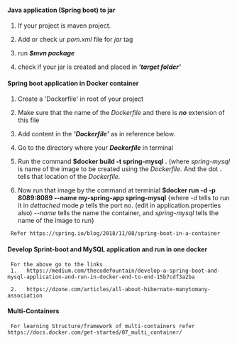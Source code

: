 
#### Java application (Spring boot) to jar

   1.    If your project is maven project.

   2.    Add or check ur _pom.xml_ file for _<packaging>jar</packaging>_ tag

   3.    run **_$mvn package_**

   4.    check if your jar is created and placed in **_'target folder'_** 

#### Spring boot application in Docker container
     
   1.    Create a 'Dockerfile' in root of your project

   2.    Make sure that the name of the _Dockerfile_ and there is **_no_** extension of this file

   3.    Add content in  the **_'Dockerfile'_** as in reference below.

   4.    Go to the directory where your **_Dockerfile_** in terminal

   5.    Run the command **$docker build -t spring-mysql .** (where _spring-mysql_ is name
         of the image to be created using the _Dockerfile_. And the dot **.** tells that
         location of the _Dockerfile_.

   6.    Now run that image by the command at terminial 
         **$docker run -d -p 8089:8089 --name my-spring-app spring-mysql** {where _-d_ tells to run it in _dettached_ mode _p_ tells the port no. (edit in application.properties also) _--name_ tells the name the container, and _spring-mysql_ tells the name of the image to run}



     Refer https://spring.io/blog/2018/11/08/spring-boot-in-a-container

####  Develop Sprint-boot and MySQL application and run in one docker

     For the above go to the links 
     1.   https://medium.com/thecodefountain/develop-a-spring-boot-and-mysql-application-and-run-in-docker-end-to-end-15b7cdf3a2ba

     2.   https://dzone.com/articles/all-about-hibernate-manytomany-association

#### Multi-Containers
     
     For learning Structure/framework of multi-containers refer https://docs.docker.com/get-started/07_multi_container/
